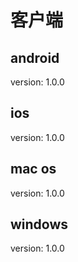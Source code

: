 # 客户端

## android

version: 1.0.0

## ios

version: 1.0.0

## mac os

version: 1.0.0

## windows

version: 1.0.0